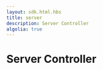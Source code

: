 ```yaml
---
layout: sdk.html.hbs
title: server
description: Server Controller
algolia: true
---
```


# Server Controller
